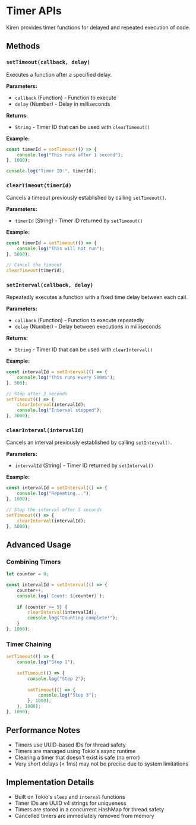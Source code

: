 # Timer APIs

Kiren provides timer functions for delayed and repeated execution of code.

## Methods

### `setTimeout(callback, delay)`

Executes a function after a specified delay.

**Parameters:**
- `callback` (Function) - Function to execute
- `delay` (Number) - Delay in milliseconds

**Returns:**
- `String` - Timer ID that can be used with `clearTimeout()`

**Example:**
```javascript
const timerId = setTimeout(() => {
    console.log("This runs after 1 second");
}, 1000);

console.log("Timer ID:", timerId);
```

### `clearTimeout(timerId)`

Cancels a timeout previously established by calling `setTimeout()`.

**Parameters:**
- `timerId` (String) - Timer ID returned by `setTimeout()`

**Example:**
```javascript
const timerId = setTimeout(() => {
    console.log("This will not run");
}, 5000);

// Cancel the timeout
clearTimeout(timerId);
```

### `setInterval(callback, delay)`

Repeatedly executes a function with a fixed time delay between each call.

**Parameters:**
- `callback` (Function) - Function to execute repeatedly
- `delay` (Number) - Delay between executions in milliseconds

**Returns:**
- `String` - Timer ID that can be used with `clearInterval()`

**Example:**
```javascript
const intervalId = setInterval(() => {
    console.log("This runs every 500ms");
}, 500);

// Stop after 3 seconds
setTimeout(() => {
    clearInterval(intervalId);
    console.log("Interval stopped");
}, 3000);
```

### `clearInterval(intervalId)`

Cancels an interval previously established by calling `setInterval()`.

**Parameters:**
- `intervalId` (String) - Timer ID returned by `setInterval()`

**Example:**
```javascript
const intervalId = setInterval(() => {
    console.log("Repeating...");
}, 1000);

// Stop the interval after 5 seconds
setTimeout(() => {
    clearInterval(intervalId);
}, 5000);
```

## Advanced Usage

### Combining Timers
```javascript
let counter = 0;

const intervalId = setInterval(() => {
    counter++;
    console.log(`Count: ${counter}`);
    
    if (counter >= 5) {
        clearInterval(intervalId);
        console.log("Counting complete!");
    }
}, 1000);
```

### Timer Chaining
```javascript
setTimeout(() => {
    console.log("Step 1");
    
    setTimeout(() => {
        console.log("Step 2");
        
        setTimeout(() => {
            console.log("Step 3");
        }, 1000);
    }, 1000);
}, 1000);
```

## Performance Notes

- Timers use UUID-based IDs for thread safety
- Timers are managed using Tokio's async runtime
- Clearing a timer that doesn't exist is safe (no error)
- Very short delays (< 1ms) may not be precise due to system limitations

## Implementation Details

- Built on Tokio's `sleep` and `interval` functions
- Timer IDs are UUID v4 strings for uniqueness
- Timers are stored in a concurrent HashMap for thread safety
- Cancelled timers are immediately removed from memory